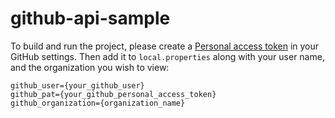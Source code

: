 # github-api-sample

To build and run the project, please create a [Personal access token](https://github.com/settings/tokens)
in your GitHub settings. Then add it to `local.properties` along with your user name, and the organization you wish to view:
```
github_user={your_github_user}
github_pat={your_github_personal_access_token}
github_organization={organization_name}
```